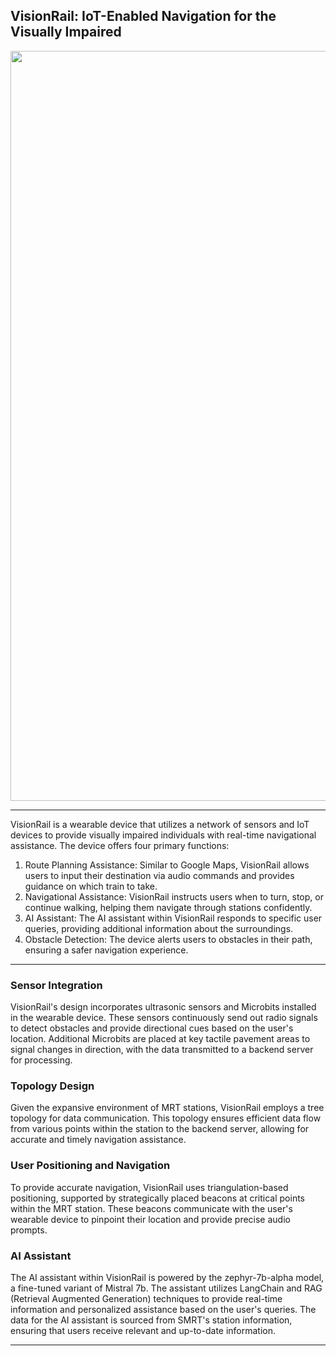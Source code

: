 ## VisionRail: IoT-Enabled Navigation for the Visually Impaired

<p align="center">
  <img src="https://github.com/kyang4881/\IoT-Enabled-Navigation-for-the-Visually-Impaired/blob/main/media/profile.png" width="1200" />
</p>

---

VisionRail is a wearable device that utilizes a network of sensors and IoT devices to provide visually impaired individuals with real-time navigational assistance. The device offers four primary functions:

1. Route Planning Assistance: Similar to Google Maps, VisionRail allows users to input their destination via audio commands and provides guidance on which train to take.
2. Navigational Assistance: VisionRail instructs users when to turn, stop, or continue walking, helping them navigate through stations confidently.
3. AI Assistant: The AI assistant within VisionRail responds to specific user queries, providing additional information about the surroundings.
4. Obstacle Detection: The device alerts users to obstacles in their path, ensuring a safer navigation experience.

---

### Sensor Integration
VisionRail's design incorporates ultrasonic sensors and Microbits installed in the wearable device. These sensors continuously send out radio signals to detect obstacles and provide directional cues based on the user's location. Additional Microbits are placed at key tactile pavement areas to signal changes in direction, with the data transmitted to a backend server for processing.

### Topology Design
Given the expansive environment of MRT stations, VisionRail employs a tree topology for data communication. This topology ensures efficient data flow from various points within the station to the backend server, allowing for accurate and timely navigation assistance.

### User Positioning and Navigation
To provide accurate navigation, VisionRail uses triangulation-based positioning, supported by strategically placed beacons at critical points within the MRT station. These beacons communicate with the user's wearable device to pinpoint their location and provide precise audio prompts.

### AI Assistant
The AI assistant within VisionRail is powered by the zephyr-7b-alpha model, a fine-tuned variant of Mistral 7b. The assistant utilizes LangChain and RAG (Retrieval Augmented Generation) techniques to provide real-time information and personalized assistance based on the user's queries. The data for the AI assistant is sourced from SMRT's station information, ensuring that users receive relevant and up-to-date information.

---